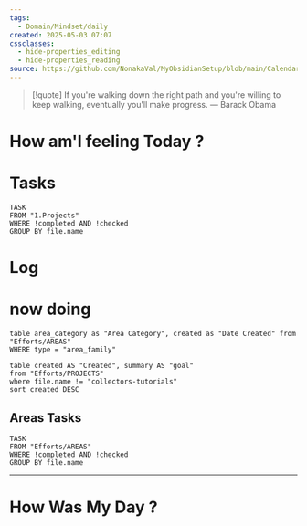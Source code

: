 ```yaml
---
tags:
  - Domain/Mindset/daily
created: 2025-05-03 07:07
cssclasses:
  - hide-properties_editing
  - hide-properties_reading
source: https://github.com/NonakaVal/MyObsidianSetup/blob/main/Calendar/DAILY/2025-05-03.md
---
```


> [!quote] If you're walking down the right path and you're willing to keep walking, eventually you'll make progress.
> — Barack Obama

# How am'I feeling Today ?

# Tasks 

```dataview
TASK
FROM "1.Projects"
WHERE !completed AND !checked
GROUP BY file.name

```


# Log



# now doing

```dataview
table area_category as "Area Category", created as "Date Created" from "Efforts/AREAS"
WHERE type = "area_family"
```

```dataview
table created AS "Created", summary AS "goal"
from "Efforts/PROJECTS"
where file.name != "collectors-tutorials"
sort created DESC
```



## Areas Tasks
```dataview
TASK
FROM "Efforts/AREAS"
WHERE !completed AND !checked
GROUP BY file.name

```

---

# How Was My Day ?


